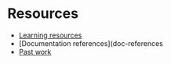 # Resources

- [Learning resources](learning-resources.md)
- [Documentation references](doc-references
- [Past work](past-work.md)
